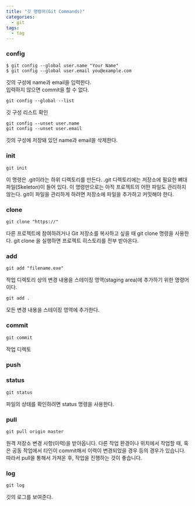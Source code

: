 ```yaml
---
title: "깃 명령어(Git Commands)"
categories:
  - git
tags:
  - tag
---
```

### config
```
$ git config --global user.name "Your Name"
$ git config --global user.email you@example.com
```
깃의 구성에 name과 email을 입력한다.  
입력하지 않으면 commit을 할 수 없다.
```
git config --global --list
```
깃 구성 리스트 확인
```
git config --unset user.name
git config --unset user.email
```
깃의 구성에 저장돼 있던 name과 email을 삭제한다.

### init
```
git init
```
이 명령은 .git이라는 하위 디렉토리를 만든다. .git 디렉토리에는 저장소에 필요한 뼈대 파일(Skeleton)이 들어 있다. 이 명령만으로는 아직 프로젝트의 어떤 파일도 관리하지 않는다.
git이 파일을 관리하게 하려면 저장소에 파일을 추가하고 커밋해야 한다.

### clone
```
git clone "https://"
```
다른 프로젝트에 참여하려거나 Git 저장소를 복사하고 싶을 때 git clone 명령을 사용한다.
git clone 을 실행하면 프로젝트 히스토리를 전부 받아온다.
### add
```
git add "filename.exe"
```
작업 디렉토리 상의 변경 내용을 스테이징 영역(staging area)에 추가하기 위한 명령어이다.
```
git add .
```
모든 변경 내용을 스테이징 영역에 추가한다.

### commit
```
git commit
```
작업 디렉토
### push

### status
```
git status
```
파일의 상태를 확인하려면 status 명령을 사용한다.
### pull
```
git pull origin master
```
원격 저장소 변경 사항(이력)을 받아옵니다.
다른 작업 환경이나 위치에서 작업할 때, 혹은 공동 작업에서 타인이 commit해서 이력이 변경되었을 경우 등의 경우가 있습니다.
따라서 pull을 통해서 가져온 후, 작업을 진행하는 것이 좋습니다.

### log
```
git log
```
깃의 로그를 보여준다.
